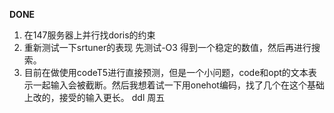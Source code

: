 **DONE**
1. 在147服务器上并行找doris的约束
2. 重新测试一下srtuner的表现 先测试-O3  得到一个稳定的数值，然后再进行搜索。
3. 目前在做使用codeT5进行直接预测，但是一个小问题，code和opt的文本表示一起输入会被截断。然后我想着试一下用onehot编码，找了几个在这个基础上改的，接受的输入更长。  ddl 周五